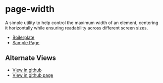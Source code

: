 # page-width

A simple utility to help control the maximum width of an element, centering it horizontally while ensuring readability across different screen sizes.

- [Boilerplate](src/style.css)
- [Sample Page](sample/sample.html)

## Alternate Views

- [View in github](https://github.com/JamesRobertHugginsNgo/page-width)
- [View in github page](https://jamesroberthugginsngo.github.io/page-width/)
